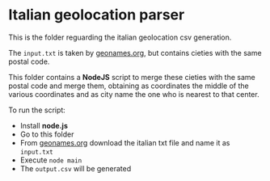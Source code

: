 # Italian geolocation parser

This is the folder reguarding the italian geolocation csv generation.

The `input.txt` is taken by [geonames.org](https://download.geonames.org/export/zip/), but contains cieties with the same postal code.

This folder contains a **NodeJS** script to merge these cieties with the same postal code and merge them, obtaining as coordinates the middle of the various coordinates and as city name the one who is nearest to that center.

To run the script:
* Install **node.js**
* Go to this folder
* From [geonames.org](https://download.geonames.org/export/zip/) download the italian txt file and name it as `input.txt`
* Execute `node main`
* The `output.csv` will be generated
